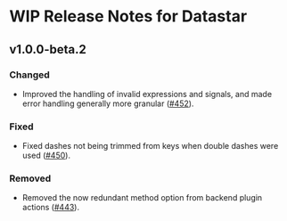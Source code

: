 # WIP Release Notes for Datastar

## v1.0.0-beta.2

### Changed

- Improved the handling of invalid expressions and signals, and made error handling generally more granular ([#452](https://github.com/starfederation/datastar/issues/452)).

### Fixed

- Fixed dashes not being trimmed from keys when double dashes were used ([#450](https://github.com/starfederation/datastar/issues/450)).

### Removed

- Removed the now redundant method option from backend plugin actions ([#443](https://github.com/starfederation/datastar/issues/443)).